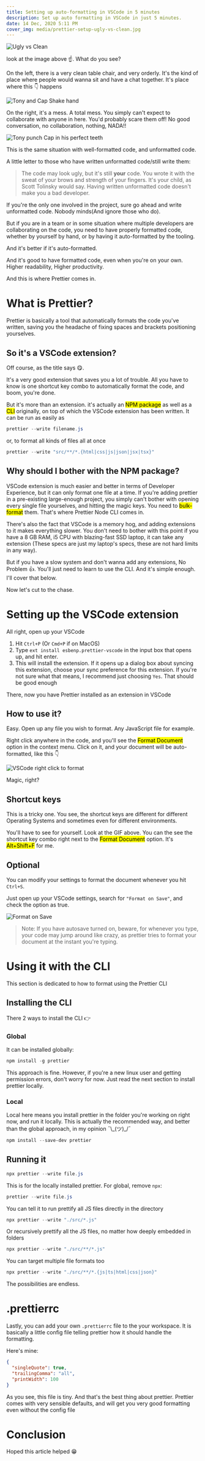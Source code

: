 ```yaml
---
title: Setting up auto-formatting in VSCode in 5 minutes
description: Set up auto formatting in VSCode in just 5 minutes.
date: 14 Dec, 2020 5:11 PM
cover_img: media/prettier-setup-ugly-vs-clean.jpg
---
```


![Ugly vs Clean](../../static/media/prettier-setup-ugly-vs-clean.jpg)

look at the image above ☝. What do you see?

On the left, there is a very clean table chair, and very orderly. It's the kind of place where people would wanna sit and have a chat together. It's place where this 👇 happens

![Tony and Cap Shake hand](../../static/media/tony-cap-handshake-endgame.gif)

On the right, it's a mess. A total mess. You simply can't expect to collaborate with anyone in here. You'd probably scare them off! No good conversation, no collaboration, nothing, NADA!!

![Tony punch Cap in his perfect teeth](../../static/media/tony-punch-cap-perfect-teeth.gif)

This is the same situation with well-formatted code, and unformatted code.

A little letter to those who have written unformatted code/still write them:

> The code may look ugly, but it's still **your** code. You wrote it with the sweat of your brows and strength of your fingers. It's your child, as Scott Tolinsky would say. Having written unformatted code doesn't make you a bad developer.

If you're the only one involved in the project, sure go ahead and write unformatted code. Nobody minds(And ignore those who do).

But if you are in a team or in some situation where multiple developers are collaborating on the code, you need to have properly formatted code, whether by yourself by hand, or by having it auto-formatted by the tooling.

And it's better if it's auto-formatted.

And it's good to have formatted code, even when you're on your own. Higher readability, Higher productivity.

And this is where Prettier comes in.

# What is Prettier?

Prettier is basically a tool that automatically formats the code you've written, saving you the headache of fixing spaces and brackets positioning yourselves.

## So it's a VSCode extension?

Off course, as the title says 😋.

It's a very good extension that saves you a lot of trouble. All you have to know is one shortcut key combo to automatically format the code, and boom, you're done.

But it's more than an extension. it's actually an <mark>NPM package</mark> as well as a <mark>CLI</mark> originally, on top of which the VSCode extension has been written. It can be run as easily as

```powershell
prettier --write filename.js
```

or, to format all kinds of files all at once

```powershell
prettier --write "src/**/*.{html|css|js|json|jsx|tsx}"
```

## Why should I bother with the NPM package?

VSCode extension is much easier and better in terms of Developer Experience, but it can only format one file at a time. If you're adding prettier in a pre-existing large-enough project, you simply can't bother with opening every single file yourselves, and hitting the magic keys. You need to <mark>bulk-format</mark> them. That's where Prettier Node CLI comes in.

There's also the fact that VSCode is a memory hog, and adding extensions to it makes everything slower. You don't need to bother with this point if you have a 8 GB RAM, i5 CPU with blazing-fast SSD laptop, it can take any extension (These specs are just my laptop's specs, these are not hard limits in any way).

But if you have a slow system and don't wanna add any extensions, No Problem 👍. You'll just need to learn to use the CLI. And it's simple enough. I'll cover that below.

Now let's cut to the chase.

# Setting up the VSCode extension

All right, open up your VSCode

1. Hit `Ctrl+P` (Or `Cmd+P` if on MacOS)
2. Type `ext install esbenp.prettier-vscode` in the input box that opens up, and hit enter.
3. This will install the extension. If it opens up a dialog box about syncing this extension, choose your sync preference for this extension. If you're not sure what that means, I recommend just choosing `Yes`. That should be good enough

There, now you have Prettier installed as an extension in VSCode

## How to use it?

Easy. Open up any file you wish to format. Any JavaScript file for example.

Right click anywhere in the code, and you'll see the <mark>Format Document</mark> option in the context menu. Click on it, and your document will be auto-formatted, like this 👇

![VSCode right click to format](../../static/media/prettier-setup-format-option-vscode.gif)

Magic, right?

## Shortcut keys

This is a tricky one. You see, the shortcut keys are different for different Operating Systems and sometimes even for different environments.

You'll have to see for yourself. Look at the GIF above. You can the see the shortcut key combo right next to the <mark>Format Document</mark> option. It's <mark>Alt+Shift+F</mark> for me.

## Optional

You can modify your settings to format the document whenever you hit `Ctrl+S`.

Just open up your VSCode settings, search for `"Format on Save"`, and check the option as true.

![Format on Save](../../static/media/format-on-save.gif)

> Note: If you have autosave turned on, beware, for whenever you type, your code may jump around like crazy, as prettier tries to format your document at the instant you're typing.

# Using it with the CLI

This section is dedicated to how to format using the Prettier CLI

## Installing the CLI

There 2 ways to install the CLI 👉

### Global

It can be installed globally:

```powershell
npm install -g prettier
```

This approach is fine. However, if you're a new linux user and getting permission errors, don't worry for now. Just read the next section to install prettier locally.

### Local

Local here means you install prettier in the folder you're working on right now, and run it locally. This is actually the recommended way, and better than the global approach, in my opinion ¯\\\_(ツ)\_/¯

```powershell
npm install --save-dev prettier
```

## Running it

```powershell
npx prettier --write file.js
```

This is for the locally installed prettier. For global, remove `npx`:

```powershell
prettier --write file.js
```

You can tell it to run prettify all JS files directly in the directory

```powershell
npx prettier --write "./src/*.js"
```

Or recursively prettify all the JS files, no matter how deeply embedded in folders

```powershell
npx prettier --write "./src/**/*.js"
```

You can target multiple file formats too

```powershell
npx prettier --write "./src/**/*.{js|ts|html|css|json}"
```

The possibilities are endless.

# .prettierrc

Lastly, you can add your own `.prettierrc` file to the your workspace. It is basically a little config file telling prettier how it should handle the formatting.

Here's mine:

```json
{
  "singleQuote": true,
  "trailingComma": "all",
  "printWidth": 100
}
```

As you see, this file is tiny. And that's the best thing about prettier. Prettier comes with very sensible defaults, and will get you very good formatting even without the config file

# Conclusion

Hoped this article helped 😁
